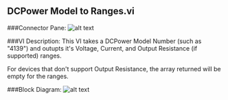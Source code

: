 ## **DCPower Model to Ranges.vi**
###Connector Pane:
![alt text](/DCPower/SSC%20DCPower/SubVIs/DCPower%20Model%20to%20Ranges.vic.png "DCPower Model to Ranges.vi connector pane")

###VI Description:
This VI takes a DCPower Model Number (such as "4139") and outupts it's Voltage, Current, and Output Resistance (if supported) ranges.

For devices that don't support Output Resistance, the array returned will be empty for the ranges.

###Block Diagram:
![alt text](/DCPower/SSC%20DCPower/SubVIs/DCPower%20Model%20to%20Ranges.vid.png "DCPower Model to Ranges.vi block diagram")
